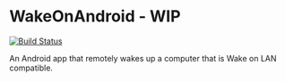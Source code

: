 # WakeOnAndroid - WIP

[![Build Status](https://travis-ci.org/daves125125/WakeOnAndroid.svg?branch=master)](https://travis-ci.org/daves125125/WakeOnAndroid)

An Android app that remotely wakes up a computer that is Wake on LAN compatible.

